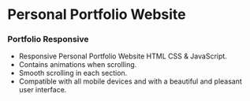 # Personal Portfolio Website

### Portfolio Responsive

- Responsive Personal Portfolio Website HTML CSS & JavaScript.
- Contains animations when scrolling.
- Smooth scrolling in each section.
- Compatible with all mobile devices and with a beautiful and pleasant user interface.